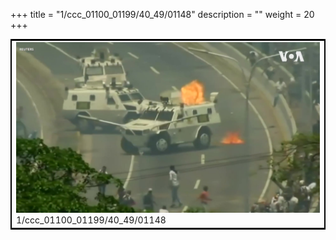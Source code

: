 +++
title = "1/ccc_01100_01199/40_49/01148"
description = ""
weight = 20
+++

<table style="border:2px solid black;max-width:800px;max-height:800px;" 
><tr><td>
<img class="center-fit-jpg"
src="/jpg_/aaa_20190430_NxaOmWaI8sI_01147.jpg">
1/ccc_01100_01199/40_49/01148
</img></td></tr></table>
